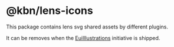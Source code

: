 # @kbn/lens-icons

This package contains lens svg shared assets by different plugins.

It can be removes when the [EuiIllustrations](https://github.com/elastic/eui/discussions/5546) initiative is shipped.
